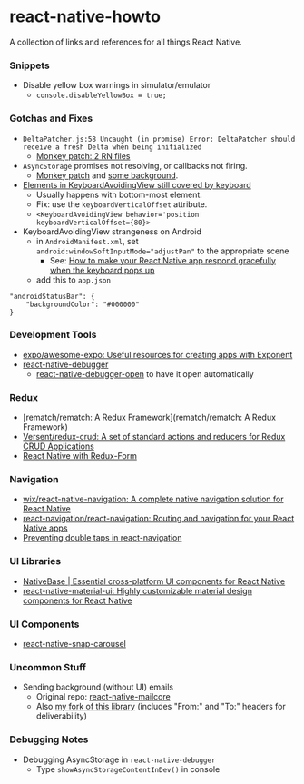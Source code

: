 # react-native-howto
A collection of links and references for all things React Native. 

### Snippets

* Disable yellow box warnings in simulator/emulator
  * `console.disableYellowBox = true;`

### Gotchas and Fixes
* ```DeltaPatcher.js:58 Uncaught (in promise) Error: DeltaPatcher should receive a fresh Delta when being initialized```
  * [Monkey patch: 2 RN files](https://github.com/facebook/react-native/issues/18209#issuecomment-371935230)
* `AsyncStorage` promises not resolving, or callbacks not firing.
  * [Monkey patch](https://github.com/facebook/react-native/pull/18522/files) and [some background](https://github.com/facebook/react-native/issues/13704).
* [Elements in KeyboardAvoidingView still covered by keyboard](https://github.com/facebook/react-native/issues/13497)
  * Usually happens with bottom-most element. 
  * Fix: use the `keyboardVerticalOffset` attribute. 
  * `<KeyboardAvoidingView behavior='position' keyboardVerticalOffset={80}>`
* KeyboardAvoidingView strangeness on Android
  * in `AndroidManifest.xml`, set `android:windowSoftInputMode="adjustPan"` to the appropriate scene
    * See: [How to make your React Native app respond gracefully when the keyboard pops up](https://stackoverflow.com/questions/39344140/react-native-how-to-control-what-keyboard-pushes-up#answer-43208431)
  * add this to `app.json`
```
"androidStatusBar": {
    "backgroundColor": "#000000"
}
```






### Development Tools

* [expo/awesome-expo: Useful resources for creating apps with Exponent](https://github.com/expo/awesome-expo)
* [react-native-debugger](https://github.com/jhen0409/react-native-debugger)
  * [react-native-debugger-open](https://github.com/jhen0409/react-native-debugger/tree/master/npm-package) to have it open automatically

### Redux

* [rematch/rematch: A Redux Framework](rematch/rematch: A Redux Framework)
* [Versent/redux-crud: A set of standard actions and reducers for Redux CRUD Applications](https://github.com/Versent/redux-crud)
* [React Native with Redux-Form](https://medium.com/wolox-driving-innovation/https-medium-com-wolox-driving-innovation-easy-forms-in-react-native-with-redux-form-1cdc16a9a889)


### Navigation

* [wix/react-native-navigation: A complete native navigation solution for React Native](https://github.com/wix/react-native-navigation/)
* [react-navigation/react-navigation: Routing and navigation for your React Native apps](https://github.com/react-navigation/react-navigation)
* [Preventing double taps in react-navigation](https://github.com/react-navigation/react-navigation/issues/271#issuecomment-278901237)

### UI Libraries

* [NativeBase | Essential cross-platform UI components for React Native](https://nativebase.io/)
* [react-native-material-ui: Highly customizable material design components for React Native](https://github.com/xotahal/react-native-material-ui)

### UI Components

* [react-native-snap-carousel](https://github.com/archriss/react-native-snap-carousel)


### Uncommon Stuff

* Sending background (without UI) emails 
  * Original repo: [react-native-mailcore](https://github.com/agenthunt/react-native-mailcore)
  * Also [my fork of this library](https://github.com/mcavaliere/react-native-mailcore) (includes "From:" and "To:" headers for deliverability)


### Debugging Notes

* Debugging AsyncStorage in `react-native-debugger`
  * Type `showAsyncStorageContentInDev()` in console
